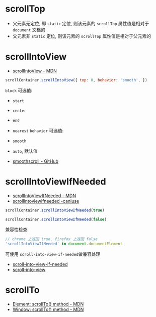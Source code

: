 # scrollTop

- 父元素无定位, 即 `static` 定位, 则该元素的 `scrollTop` 属性值是相对于 `document` 文档的
- 父元素非 `static` 定位, 则该元素的 `scrollTop` 属性值是相对于父元素的

# scrollIntoView

- [scrollIntoView - MDN](https://developer.mozilla.org/en-US/docs/Web/API/Element/scrollIntoView)

```js
scrollContainer.scrollIntoView({ top: 0, behavior: 'smooth', })
```

`block` 可选值:

- `start`
- `center`
- `end`
- `nearest`
`behavior` 可选值:

- `smooth`
- `auto`, 默认值

- [smoothscroll - GitHub](https://github.com/iamdustan/smoothscroll)

# scrollIntoViewIfNeeded

- [scrollIntoViewIfNeeded - MDN](https://developer.mozilla.org/en-US/docs/Web/API/Element/scrollIntoViewIfNeeded)
- [scrollintoviewifneeded -caniuse](https://caniuse.com/scrollintoviewifneeded)

```js
scrollContainer.scrollIntoViewIfNeeded(true)

scrollContainer.scrollIntoViewIfNeeded(false)
```

兼容性检查:

```js
// chrome 上返回 true, firefox 上返回 false
'scrollIntoViewIfNeeded' in document.documentElement
```

可使用 `scroll-into-view-if-needed`做兼容处理

- [scroll-into-view-if-needed](https://www.npmjs.com/package/scroll-into-view-if-needed)
- [scroll-into-view](https://scroll-into-view.dev/)
# scrollTo

- [Element: scrollTo() method - MDN](https://developer.mozilla.org/en-US/docs/Web/API/Element/scrollTo)
- [Window: scrollTo() method - MDN](https://developer.mozilla.org/en-US/docs/Web/API/Window/scrollTo)